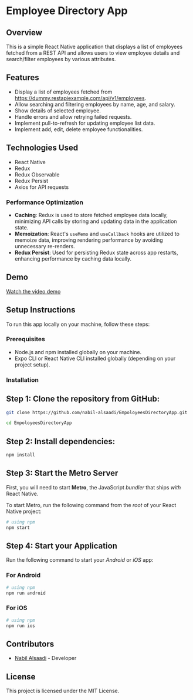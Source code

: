 # Employee Directory App

## Overview

This is a simple React Native application that displays a list of employees fetched from a REST API and allows users to view employee details and search/filter employees by various attributes.

## Features

- Display a list of employees fetched from https://dummy.restapiexample.com/api/v1/employees.
- Allow searching and filtering employees by name, age, and salary.
- Show details of selected employee.
- Handle errors and allow retrying failed requests.
- Implement pull-to-refresh for updating employee list data.
- Implement add, edit, delete employee functionalities.
  
## Technologies Used
- React Native
- Redux
- Redux Observable
- Redux Persist
- Axios for API requests

### Performance Optimization

- **Caching**: Redux is used to store fetched employee data locally, minimizing API calls by storing and updating data in the application state.
- **Memoization**: React's `useMemo` and `useCallback` hooks are utilized to memoize data, improving rendering performance by avoiding unnecessary re-renders.
- **Redux Persist**: Used for persisting Redux state across app restarts, enhancing performance by caching data locally.

## Demo
[Watch the video demo](./employee_demo.mov)

## Setup Instructions

To run this app locally on your machine, follow these steps:

### Prerequisites

- Node.js and npm installed globally on your machine.
- Expo CLI or React Native CLI installed globally (depending on your project setup).

### Installation

## Step 1: Clone the repository from GitHub:
   ```bash
   git clone https://github.com/nabil-alsaadi/EmpoloyeesDirectoryApp.git
   
   cd EmpoloyeesDirectoryApp
   ```
## Step 2: Install dependencies:
   ```bash
   npm install
   ```

## Step 3: Start the Metro Server

First, you will need to start **Metro**, the JavaScript _bundler_ that ships _with_ React Native.

To start Metro, run the following command from the _root_ of your React Native project:

```bash
# using npm
npm start

```

## Step 4: Start your Application

Run the following command to start your _Android_ or _iOS_ app:

### For Android

```bash
# using npm
npm run android
```

### For iOS

```bash
# using npm
npm run ios
```

## Contributors

- [Nabil Alsaadi](https://github.com/nabil-alsaadi) - Developer

## License

This project is licensed under the MIT License.
